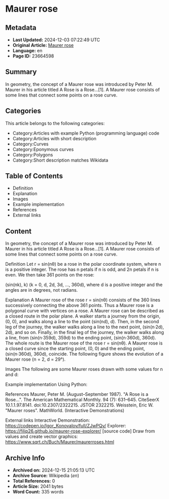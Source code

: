 # Maurer rose

## Metadata
- **Last Updated:** 2024-12-03 07:22:49 UTC
- **Original Article:** [Maurer rose](https://en.wikipedia.org/wiki/Maurer_rose)
- **Language:** en
- **Page ID:** 23664598

## Summary
In geometry, the concept of a Maurer rose was introduced by Peter M. Maurer in his article titled A Rose is a Rose...[1]. A Maurer rose consists of some lines that connect some points on a rose curve.

## Categories
This article belongs to the following categories:

- Category:Articles with example Python (programming language) code
- Category:Articles with short description
- Category:Curves
- Category:Eponymous curves
- Category:Polygons
- Category:Short description matches Wikidata

## Table of Contents

- Definition
- Explanation
- Images
- Example implementation
- References
- External links

## Content

In geometry, the concept of a Maurer rose was introduced by Peter M. Maurer in his article titled A Rose is a Rose...[1]. A Maurer rose consists of some lines that connect some points on a rose curve.

Definition
Let r = sin(nθ) be a rose in the polar coordinate system, where n is a positive integer. The rose has n petals if n is odd, and 2n petals if n is even.
We then take 361 points on the rose:

(sin(nk), k) (k = 0, d, 2d, 3d, ..., 360d),
where d is a positive integer and the angles are in degrees, not radians.

Explanation
A Maurer rose of the rose r = sin(nθ) consists of the 360 lines successively connecting the above 361 points. Thus a Maurer rose is a polygonal curve with vertices on a rose.
A Maurer rose can be described as a closed route in the polar plane. A walker starts a journey from the origin, (0, 0), and walks along a line to the point (sin(nd), d). Then, in the second leg of the journey, the walker walks along a line to the next point, (sin(n·2d), 2d), and so on. Finally, in the final leg of the journey, the walker walks along a line, from (sin(n·359d), 359d) to the ending point, (sin(n·360d), 360d). The whole route is the Maurer rose of the rose r = sin(nθ). A Maurer rose is a closed curve since the starting point, (0, 0) and the ending point, (sin(n·360d), 360d), coincide.
The following figure shows the evolution of a Maurer rose (n = 2, d = 29°).

Images
The following are some Maurer roses drawn with some values for n and d:

Example implementation
Using Python:

References
Maurer, Peter M. (August–September 1987). "A Rose is a Rose...". The American Mathematical Monthly. 94 (7): 631–645. CiteSeerX 10.1.1.97.8141. doi:10.2307/2322215. JSTOR 2322215.
Weisstein, Eric W. "Maurer roses". MathWorld. (Interactive Demonstrations)

External links
Interactive Demonstration: https://codepen.io/Igor_Konovalov/full/ZJwPQv/
Explorer: https://filip26.github.io/maurer-rose-explorer/ [source code]
Draw from values and create vector graphics: https://www.sqrt.ch/Buch/Maurer/maurerroses.html

## Archive Info
- **Archived on:** 2024-12-15 21:05:13 UTC
- **Archive Source:** Wikipedia (_en_)
- **Total References:** 0
- **Article Size:** 2041 bytes
- **Word Count:** 335 words
